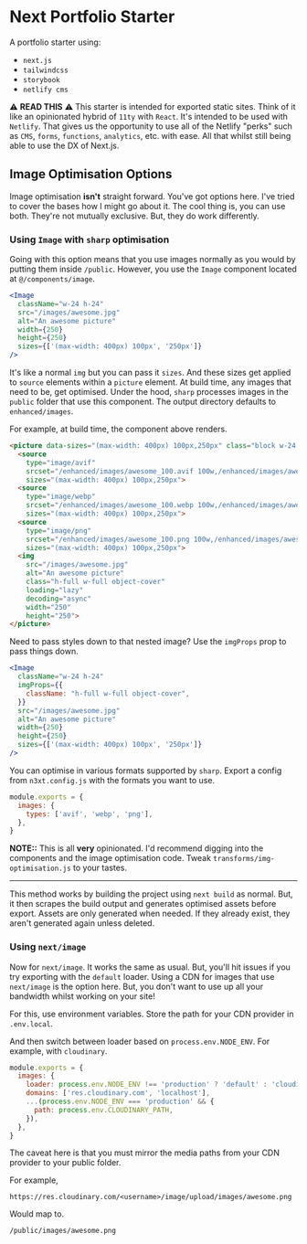 # Next Portfolio Starter
A portfolio starter using:

- `next.js`
- `tailwindcss`
- `storybook`
- `netlify cms`

:warning: __READ THIS__ :warning:
This starter is intended for exported static sites. Think of it like an opinionated hybrid of `11ty` with `React`. It's intended to be used with `Netlify`. That gives us the opportunity to use all of the Netlify "perks" such as `CMS`, `forms`, `functions`, `analytics`, etc. with ease. All that whilst still being able to use the DX of Next.js.
## Image Optimisation Options
Image optimisation __isn't__ straight forward.
You've got options here. I've tried to cover the bases how I might go about it. The cool thing is, you can use both. They're not mutually exclusive. But, they do work differently.

### Using `Image` with `sharp` optimisation
Going with this option means that you use images normally as you would by putting them inside `/public`. However, you use the `Image` component located at `@/components/image`.

```jsx
<Image
  className="w-24 h-24"
  src="/images/awesome.jpg"
  alt="An awesome picture"
  width={250}
  height={250}
  sizes={['(max-width: 400px) 100px', '250px']}
/>
```
It's like a normal `img` but you can pass it `sizes`. And these sizes get applied to `source` elements within a `picture` element. At build time, any images that need to be, get optimised. Under the hood, `sharp` processes images in the `public` folder that use this component. The output directory defaults to `enhanced/images`.

For example, at build time, the component above renders.

```html
<picture data-sizes="(max-width: 400px) 100px,250px" class="block w-24 h-24">
  <source
    type="image/avif"
    srcset="/enhanced/images/awesome_100.avif 100w,/enhanced/images/awesome_250.avif 250w"
    sizes="(max-width: 400px) 100px,250px">
  <source
    type="image/webp"
    srcset="/enhanced/images/awesome_100.webp 100w,/enhanced/images/awesome_250.webp 250w"
    sizes="(max-width: 400px) 100px,250px">
  <source
    type="image/png"
    srcset="/enhanced/images/awesome_100.png 100w,/enhanced/images/awesome_250.png 250w"
    sizes="(max-width: 400px) 100px,250px">
  <img
    src="/images/awesome.jpg"
    alt="An awesome picture"
    class="h-full w-full object-cover"
    loading="lazy"
    decoding="async"
    width="250"
    height="250">
</picture>
```

Need to pass styles down to that nested image? Use the `imgProps` prop to pass things down.

```jsx
<Image
  className="w-24 h-24"
  imgProps={{
    className: "h-full w-full object-cover",
  }}
  src="/images/awesome.jpg"
  alt="An awesome picture"
  width={250}
  height={250}
  sizes={['(max-width: 400px) 100px', '250px']}
/>
```
You can optimise in various formats supported by `sharp`. Export a config from `n3xt.config.js` with the formats you want to use.

```javascript
module.exports = {
  images: {
    types: ['avif', 'webp', 'png'],
  },
}
```

__NOTE::__ This is all __very__ opinionated. I'd recommend digging into the components and the image optimisation code. Tweak `transforms/img-optimisation.js` to your tastes.

---

This method works by building the project using `next build` as normal. But, it then scrapes the build output and generates  optimised assets before export. Assets are only generated when needed. If they already exist, they aren't generated again unless deleted.

### Using `next/image`
Now for `next/image`. It works the same as usual. But, you'll hit issues if you try exporting with the `default` loader. Using a CDN for images that use `next/image` is the option here. But, you don't want to use up all your bandwidth whilst working on your site!

For this, use environment variables. Store the path for your CDN provider in `.env.local`.

And then switch between loader based on `process.env.NODE_ENV`. For example, with `cloudinary`.

```javascript
module.exports = {
  images: {
    loader: process.env.NODE_ENV !== 'production' ? 'default' : 'cloudinary',
    domains: ['res.cloudinary.com', 'localhost'],
    ...(process.env.NODE_ENV === 'production' && {
      path: process.env.CLOUDINARY_PATH,
    }),
  },
}
```

The caveat here is that you must mirror the media paths from your CDN provider to your public folder.

For example,
```
https://res.cloudinary.com/<username>/image/upload/images/awesome.png
```

Would map to.
```
/public/images/awesome.png
```